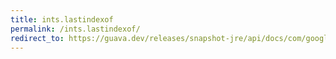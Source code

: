 ```yaml
---
title: ints.lastindexof
permalink: /ints.lastindexof/
redirect_to: https://guava.dev/releases/snapshot-jre/api/docs/com/google/common/primitives/Ints.html#lastIndexOf-int:A-int-
---
```


